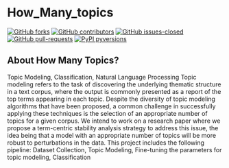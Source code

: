 # How_Many_topics
  [![GitHub forks](https://img.shields.io/github/forks/Naereen/StrapDown.js.svg?style=social&label=Fork&maxAge=2592000)](https://GitHub.com/Naereen/StrapDown.js/network/)
   [![GitHub contributors](https://img.shields.io/github/contributors/Naereen/StrapDown.js.svg)](https://GitHub.com/Naereen/StrapDown.js/graphs/contributors/) 
  [![GitHub issues-closed](https://img.shields.io/github/issues-closed/Naereen/StrapDown.js.svg)](https://GitHub.com/Naereen/StrapDown.js/issues?q=is%3Aissue+is%3Aclosed)
  [![GitHub pull-requests](https://img.shields.io/github/issues-pr/Naereen/StrapDown.js.svg)](https://GitHub.com/Naereen/StrapDown.js/pull/)
  [![PyPI pyversions](https://img.shields.io/pypi/pyversions/ansicolortags.svg)](https://pypi.python.org/pypi/ansicolortags/)
 ## About How Many Topics? 
Topic Modeling, Classification, Natural Language Processing
Topic modeling refers to the task of discovering the underlying thematic structure in a text corpus, where the output is commonly presented as a report of the top terms appearing in each topic. Despite the diversity of topic modeling algorithms that have been proposed, a common challenge in successfully applying these techniques is the selection of an appropriate number of topics for a given corpus. We intend to work on a research paper where we propose a term-centric stability analysis strategy to address this issue, the idea being that a model with an appropriate number of topics will be more robust to perturbations in the data. This project includes the following pipeline: Dataset Collection, Topic Modeling, Fine-tuning the parameters for topic modeling, Classification
